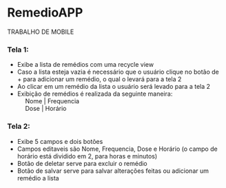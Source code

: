 # RemedioAPP
TRABALHO DE MOBILE

### Tela 1:
- Exibe a lista de remédios com uma recycle view
- Caso a lista esteja vazia é necessário que o usuário clique no botão de + para adicionar um remédio, o qual o levará para a tela 2
- Ao clicar em um remédio da lista o usuário será levado para a tela 2
- Exibição de remédios é realizada da seguinte maneira: <br>
  &emsp; Nome | Frequencia <br>
  &emsp; Dose | Horário

### Tela 2:
- Exibe 5 campos e dois botões
- Campos editaveis são Nome, Frequencia, Dose e Horário (o campo de horário está dividido em 2, para horas e minutos)
- Botão de deletar serve para excluir o remédio
- Botão de salvar serve para salvar alterações feitas ou adicionar um remédio a lista
